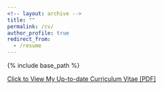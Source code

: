 ```yaml
---
<!-- layout: archive -->
title: ""
permalink: /cv/
author_profile: true
redirect_from:
  - /resume
---
```


{% include base_path %}

[Click to View My Up-to-date Curriculum Vitae [PDF]](https://rashid-islam.github.io/homepage/files/CV-Rashidul.pdf)

<!-- <embed src="https://rashid-islam.github.io/homepage/files/CV-Rashidul.pdf" width="650" height="1800" type='application/pdf'> -->
